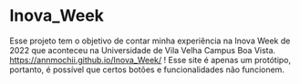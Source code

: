 # Inova_Week
Esse projeto tem o objetivo de contar minha experiência na Inova Week de 2022 que aconteceu na Universidade de Vila Velha Campus Boa Vista.
https://annmochii.github.io/Inova_Week/
 ! Esse site é apenas um protótipo, portanto, é possível que certos botões e funcionalidades não funcionem.
